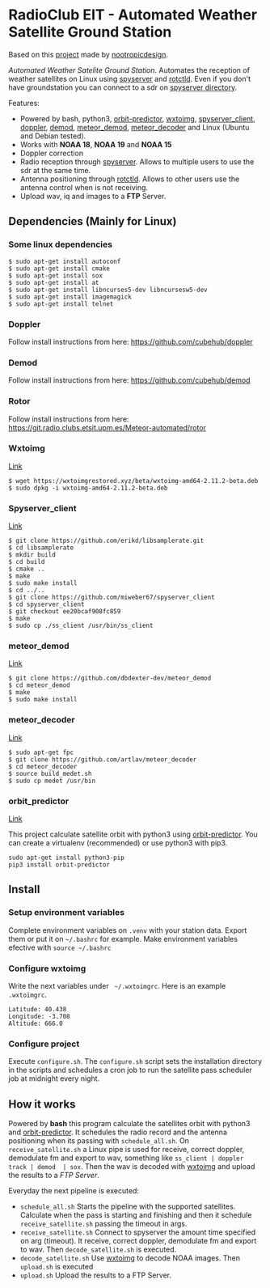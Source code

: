 # RadioClub EIT - Automated Weather Satellite Ground Station

Based on this [project](https://github.com/nootropicdesign/wx-ground-station) made by [nootropicdesign](https://github.com/nootropicdesign).

*Automated Weather Satelite Ground Station*. Automates the reception of weather satellites on Linux using [spyserver](https://airspy.com/quickstart/) and [rotctld](http://manpages.ubuntu.com/manpages/trusty/man8/rotctld.8.html). Even if you don't have groundstation you can connect to a sdr on [spyserver directory](https://airspy.com/directory/#).

Features:
* Powered by bash, python3, [orbit-predictor](https://github.com/satellogic/orbit-predictor), [wxtoimg](https://wxtoimgrestored.xyz), [spyserver_client](https://github.com/miweber67/spyserver_client), [doppler](https://github.com/cubehub/doppler), [demod](https://github.com/cubehub/demod), [meteor_demod](https://github.com/dbdexter-dev/meteor_demod), [meteor_decoder](https://github.com/artlav/meteor_decoder) and Linux (Ubuntu and Debian tested).
* Works with **NOAA 18**, **NOAA 19** and **NOAA 15**
* Doppler correction
* Radio reception through [spyserver](https://airspy.com/quickstart/). Allows to multiple users to use the sdr at the same time.
* Antenna positioning through [rotctld](http://manpages.ubuntu.com/manpages/trusty/man8/rotctld.8.html). Allows to other users use the antenna control when is not receiving.
* Upload wav, iq and images to a **FTP** Server.

## Dependencies (Mainly for Linux)

### Some linux dependencies

```
$ sudo apt-get install autoconf
$ sudo apt-get install cmake
$ sudo apt-get install sox
$ sudo apt-get install at
$ sudo apt-get install libncurses5-dev libncursesw5-dev
$ sudo apt-get install imagemagick
$ sudo apt-get install telnet
```

### Doppler

Follow install instructions from here: <https://github.com/cubehub/doppler>


### Demod

Follow install instructions from here: <https://github.com/cubehub/demod>

### Rotor

Follow install instructions from here: <https://git.radio.clubs.etsit.upm.es/Meteor-automated/rotor>

### Wxtoimg

[Link](https://wxtoimgrestored.xyz)

```
$ wget https://wxtoimgrestored.xyz/beta/wxtoimg-amd64-2.11.2-beta.deb
$ sudo dpkg -i wxtoimg-amd64-2.11.2-beta.deb
```

### Spyserver_client

[Link](https://github.com/miweber67/spyserver_client)

```
$ git clone https://github.com/erikd/libsamplerate.git
$ cd libsamplerate
$ mkdir build
$ cd build
$ cmake ..
$ make
$ sudo make install
$ cd ../..
$ git clone https://github.com/miweber67/spyserver_client
$ cd spyserver_client
$ git checkout ee20bcaf908fc859
$ make
$ sudo cp ./ss_client /usr/bin/ss_client
```

### meteor_demod

[Link](https://github.com/dbdexter-dev/meteor_demod)

```
$ git clone https://github.com/dbdexter-dev/meteor_demod
$ cd meteor_demod
$ make
$ sudo make install
```

### meteor_decoder

[Link](https://github.com/artlav/meteor_decoder)

```
$ sudo apt-get fpc
$ git clone https://github.com/artlav/meteor_decoder
$ cd meteor_decoder
$ source build_medet.sh
$ sudo cp medet /usr/bin
```

### orbit_predictor

[Link](https://github.com/satellogic/orbit-predictor)

This project calculate satellite orbit with python3 using [orbit-predictor](https://github.com/satellogic/orbit-predictor). You can create a virtualenv (recommended) or use python3 with pip3.

```
sudo apt-get install python3-pip
pip3 install orbit-predictor
```

## Install

### Setup environment variables
Complete environment variables on `.venv` with your station data. Export them or put it on `~/.bashrc` for example. Make environment variables efective with `source ~/.bashrc`

### Configure wxtoimg

Write the next variables under ` ~/.wxtoimgrc`. Here is an example `.wxtoimgrc`.

```
Latitude: 40.438
Longitude: -3.708
Altitude: 666.0
```

### Configure project

Execute `configure.sh`. The `configure.sh` script sets the installation directory in the scripts and schedules a cron job to run the satellite pass scheduler job at midnight every night.


## How it works

Powered by **bash** this program calculate the satellites orbit with python3 and [orbit-predictor](https://github.com/satellogic/orbit-predictor). It schedules the radio record and the antenna positioning when its passing with `schedule_all.sh`. On `receive_satellite.sh` a Linux pipe is used for receive, correct doppler, demodulate fm and export to wav, something like `ss_client | doppler track | demod  | sox`. Then the wav is decoded with [wxtoimg](https://wxtoimgrestored.xyz) and upload the results to a *FTP Server*.


Everyday the next pipeline is executed:
* `schedule_all.sh` Starts the pipeline with the supported satellites. Calculate when the pass is starting and finishing and then it schedule `receive_satellite.sh` passing the timeout in args.
* `receive_satellite.sh` Connect to spyserver the amount time specified on arg (timeout). It receive, correct doppler, demodulate fm and export to wav. Then `decode_satellite.sh` is executed.
* `decode_satellite.sh` Use [wxtoimg](https://wxtoimgrestored.xyz) to decode NOAA images. Then `upload.sh` is executed
* `upload.sh` Upload the results to a FTP Server.
